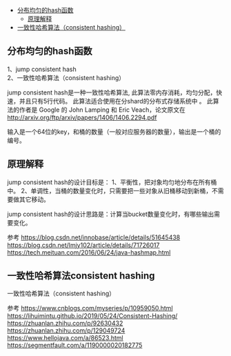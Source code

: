 - [分布均匀的hash函数](#分布均匀的hash函数)
    - [原理解释](#原理解释)
- [一致性哈希算法（consistent hashing）](#一致性哈希算法consistent-hashing)


## 分布均匀的hash函数
1、jump consistent hash  
2、一致性哈希算法（consistent hashing）

jump consistent hash是一种一致性哈希算法, 此算法零内存消耗，均匀分配，快速，并且只有5行代码。
此算法适合使用在分shard的分布式存储系统中 。
此算法的作者是 Google 的 John Lamping 和 Eric Veach，论文原文在 http://arxiv.org/ftp/arxiv/papers/1406/1406.2294.pdf

输入是一个64位的key，和桶的数量（一般对应服务器的数量），输出是一个桶的编号。



## 原理解释

jump consistent hash的设计目标是：
1、平衡性，把对象均匀地分布在所有桶中。
2、单调性，当桶的数量变化时，只需要把一些对象从旧桶移动到新桶，不需要做其它移动。

jump consistent hash的设计思路是：计算当bucket数量变化时，有哪些输出需要变化。




参考
https://blog.csdn.net/innobase/article/details/51645438
https://blog.csdn.net/lmjy102/article/details/71726017
https://tech.meituan.com/2016/06/24/java-hashmap.html




## 一致性哈希算法consistent hashing
一致性哈希算法（consistent hashing）



参考
https://www.cnblogs.com/myseries/p/10959050.html
https://lihuimintu.github.io/2019/05/24/Consistent-Hashing/
https://zhuanlan.zhihu.com/p/92630432
https://zhuanlan.zhihu.com/p/129049724
https://www.hellojava.com/a/86523.html
https://segmentfault.com/a/1190000020182775




